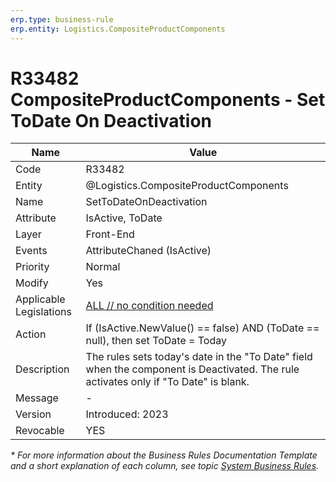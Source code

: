 ```yaml
---
erp.type: business-rule
erp.entity: Logistics.CompositeProductComponents
---
```


# R33482 CompositeProductComponents - Set ToDate On Deactivation

| Name | Value |
| ---- | ----- |
| Code | R33482 |
| Entity | @Logistics.CompositeProductComponents |
| Name | SetToDateOnDeactivation |
| Attribute | IsActive, ToDate |
| Layer | Front-End |
| Events | AttributeChaned (IsActive) |
| Priority | Normal |
| Modify | Yes |
| Applicable Legislations | [ALL // no condition needed](xref:applicable-legislations) |
| Action | If (IsActive.NewValue() == false) AND (ToDate == null), then set ToDate = Today |
| Description| The rules sets today's date in the "To Date" field when the component is Deactivated. The rule activates only if "To Date" is blank. |  
| Message | - |
| Version | Introduced: 2023 |
| Revocable | YES |

*\* For more information about the Business Rules Documentation Template and a short explanation of each column, see
topic [System Business Rules](../templates/template-description-system-business-rules.md).*
